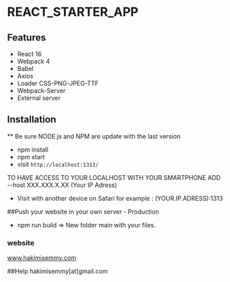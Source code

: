 # REACT_STARTER_APP
## Features

* React 16
* Webpack 4
* Babel
* Axios
* Loader CSS-PNG-JPEG-TTF
* Webpack-Server
* External server

## Installation

** Be sure NODE.js and NPM are update with the last version 

* npm install
* npm start
* visit `http://localhost:1313/`


TO HAVE ACCESS TO YOUR LOCALHOST WITH YOUR SMARTPHONE 
ADD --host XXX.XXX.X.XX (Your IP Adress)
* Visit with another device on Safari for example : (YOUR.IP.ADRESS):1313

##Push your website in your own server - Production
* npm run build => New folder main with your files.


### website
www.hakimisemmy.com

##Help 
hakimisemmy[at]gmail.com
